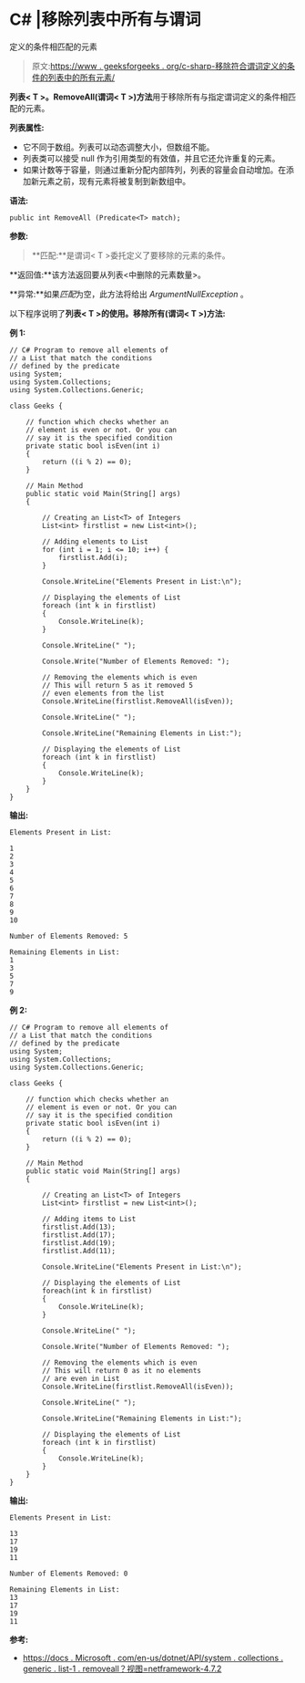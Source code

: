# C# |移除列表中所有与谓词

定义的条件相匹配的元素

> 原文:[https://www . geeksforgeeks . org/c-sharp-移除符合谓词定义的条件的列表中的所有元素/](https://www.geeksforgeeks.org/c-sharp-remove-all-elements-of-a-list-that-match-the-conditions-defined-by-the-predicate/)

**列表< T >。RemoveAll(谓词< T >)方法**用于移除所有与指定谓词定义的条件相匹配的元素。

**列表属性:**

*   它不同于数组。列表可以动态调整大小，但数组不能。
*   列表类可以接受 null 作为引用类型的有效值，并且它还允许重复的元素。
*   如果计数等于容量，则通过重新分配内部阵列，列表的容量会自动增加。在添加新元素之前，现有元素将被复制到新数组中。

**语法:**

```
public int RemoveAll (Predicate<T> match);
```

**参数:**

> **匹配:**是谓词< T >委托定义了要移除的元素的条件。

**返回值:**该方法返回要从列表<中删除的元素数量>。

**异常:**如果*匹配*为空，此方法将给出 *ArgumentNullException* 。

以下程序说明了**列表< T >的使用。移除所有(谓词< T >)方法:**

**例 1:**

```
// C# Program to remove all elements of
// a List that match the conditions
// defined by the predicate
using System;
using System.Collections;
using System.Collections.Generic;

class Geeks {

    // function which checks whether an
    // element is even or not. Or you can
    // say it is the specified condition
    private static bool isEven(int i)
    {
        return ((i % 2) == 0);
    }

    // Main Method
    public static void Main(String[] args)
    {

        // Creating an List<T> of Integers
        List<int> firstlist = new List<int>();

        // Adding elements to List
        for (int i = 1; i <= 10; i++) {
            firstlist.Add(i);
        }

        Console.WriteLine("Elements Present in List:\n");

        // Displaying the elements of List
        foreach (int k in firstlist)
        {
            Console.WriteLine(k);
        }

        Console.WriteLine(" ");

        Console.Write("Number of Elements Removed: ");

        // Removing the elements which is even
        // This will return 5 as it removed 5
        // even elements from the list
        Console.WriteLine(firstlist.RemoveAll(isEven));

        Console.WriteLine(" ");

        Console.WriteLine("Remaining Elements in List:");

        // Displaying the elements of List
        foreach (int k in firstlist)
        {
            Console.WriteLine(k);
        }
    }
}
```

**输出:**

```
Elements Present in List:

1
2
3
4
5
6
7
8
9
10

Number of Elements Removed: 5

Remaining Elements in List:
1
3
5
7
9

```

**例 2:**

```
// C# Program to remove all elements of
// a List that match the conditions
// defined by the predicate
using System;
using System.Collections;
using System.Collections.Generic;

class Geeks {

    // function which checks whether an
    // element is even or not. Or you can
    // say it is the specified condition
    private static bool isEven(int i)
    {
        return ((i % 2) == 0);
    }

    // Main Method
    public static void Main(String[] args)
    {

        // Creating an List<T> of Integers
        List<int> firstlist = new List<int>();

        // Adding items to List
        firstlist.Add(13);
        firstlist.Add(17);
        firstlist.Add(19);
        firstlist.Add(11);

        Console.WriteLine("Elements Present in List:\n");

        // Displaying the elements of List
        foreach(int k in firstlist)
        {
            Console.WriteLine(k);
        }

        Console.WriteLine(" ");

        Console.Write("Number of Elements Removed: ");

        // Removing the elements which is even
        // This will return 0 as it no elements
        // are even in List
        Console.WriteLine(firstlist.RemoveAll(isEven));

        Console.WriteLine(" ");

        Console.WriteLine("Remaining Elements in List:");

        // Displaying the elements of List
        foreach (int k in firstlist)
        {
            Console.WriteLine(k);
        }
    }
}
```

**输出:**

```
Elements Present in List:

13
17
19
11

Number of Elements Removed: 0

Remaining Elements in List:
13
17
19
11

```

**参考:**

*   [https://docs . Microsoft . com/en-us/dotnet/API/system . collections . generic . list-1 . removeall？视图=netframework-4.7.2](https://docs.microsoft.com/en-us/dotnet/api/system.collections.generic.list-1.removeall?view=netframework-4.7.2)